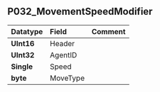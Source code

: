 ## P032\_MovementSpeedModifier ##
| **Datatype** | **Field** | **Comment** |
|:-------------|:----------|:------------|
| **UInt16**   | Header    |             |
| **UInt32**   | AgentID   |             |
| **Single**   | Speed     |             |
| **byte**     | MoveType  |             |